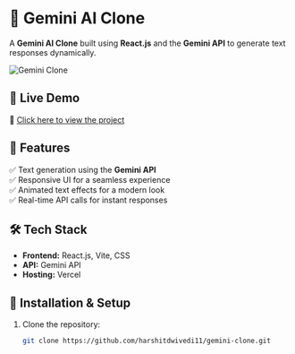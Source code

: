 # 🌟 Gemini AI Clone

A **Gemini AI Clone** built using **React.js** and the **Gemini API** to generate text responses dynamically.

![Gemini Clone](https://via.placeholder.com/800x400.png?text=Gemini+Clone+Preview)  

## 🚀 **Live Demo**
🔗 [Click here to view the project](https://gemini-clone-hzsm.vercel.app/)

## 📌 **Features**
✅ Text generation using the **Gemini API**  
✅ Responsive UI for a seamless experience  
✅ Animated text effects for a modern look  
✅ Real-time API calls for instant responses  

## 🛠️ **Tech Stack**
- **Frontend:** React.js, Vite, CSS
- **API:** Gemini API
- **Hosting:** Vercel

## 📂 **Installation & Setup**
1. Clone the repository:
   ```bash
   git clone https://github.com/harshitdwivedi11/gemini-clone.git
